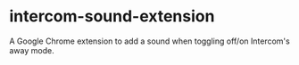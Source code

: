 # intercom-sound-extension
A Google Chrome extension to add a sound when toggling off/on Intercom's away mode.
